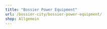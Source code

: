 ```yaml
---
title: "Bossier Power Equipment"
url: /bossier-city/bossier-power-equipment/
shop: Allgemein
---
```

